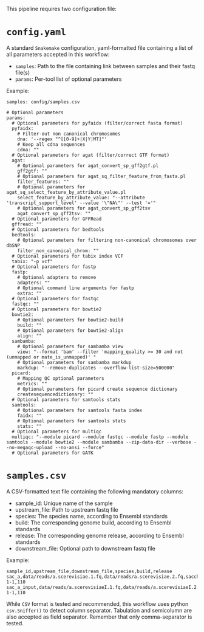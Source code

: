 This pipeline requires two configuration file:

# `config.yaml`

A standard `Snakemake` configuration, yaml-formatted file containing a list of
all parameters accepted in this workflow:

* `samples`: Path to the file containing link between samples and their fastq file(s)
* `params`: Per-tool list of optional parameters

Example:

```
samples: config/samples.csv

# Optional parameters
params:
  # Optional parameters for pyfaidx (filter/correct fasta format)
  pyfaidx:
    # Filter-out non canonical chromosomes
    dna: '--regex "^[[0-9]+|X|Y|MT]"'
    # Keep all cdna sequences
    cdna: ""
  # Optional parameters for agat (filter/correct GTF format)
  agat:
    # Optional parameters for agat_convert_sp_gff2gtf.pl
    gff2gtf: ""
    # Optional parameters for agat_sq_filter_feature_from_fasta.pl
    filter_features: ""
    # Optional parameters for agat_sq_select_feature_by_attribute_value.pl
    select_feature_by_attribute_value: "--attribute 'transcript_support_level' --value '\"NA\"' --test '='"
    # Optional parameters for agat_convert_sp_gff2tsv
    agat_convert_sp_gff2tsv: ""
  # Optional parameters for GFFRead
  gffread: ""
  # Optional parameters for bedtools
  bedtools:
    # Optional parameters for filtering non-canonical chromosomes over dbSNP
    filter_non_canonical_chrom: ""
  # Optional parameters for tabix index VCF
  tabix: "-p vcf"
  # Optional parameters for fastp
  fastp:
    # Optional adapters to remove
    adapters: ""
    # Optional command line arguments for fastp
    extra: ""
  # Optional parameters for fastqc
  fastqc: ""
  # Optional parameters for bowtie2
  bowtie2:
    # Optional parameters for bowtie2-build
    build: ""
    # Optional parameters for bowtie2-align
    align: ""
  sambamba:
    # Optional parameters for sambamba view
    view: "--format 'bam' --filter 'mapping_quality >= 30 and not (unmapped or mate_is_unmapped)' "
    # Optional parameters for sambamba markdup
    markdup: "--remove-duplicates --overflow-list-size=500000"
  picard:
    # Mapping QC optional parameters
    metrics: ""
    # Optional parameters for picard create sequence dictionary
    createsequencedictionary: ""
  # Optional parameters for samtools stats
  samtools:
    # Optional parameters for samtools fasta index
    faidx: ""
    # Optional parameters for samtools stats
    stats: ""
  # Optional parameters for multiqc
  multiqc: "--module picard --module fastqc --module fastp --module samtools --module bowtie2 --module sambamba --zip-data-dir --verbose --no-megaqc-upload --no-ansi --force"
  # Optional parameters for GATK
```

# `samples.csv`

A CSV-formatted text file containing the following mandatory columns:

* sample_id: Unique name of the sample
* upstream_file: Path to upstream fastq file
* species: The species name, according to Ensembl standards
* build: The corresponding genome build, according to Ensembl standards
* release: The corresponding genome release, according to Ensembl standards
* downstream_file: Optional path to downstream fastq file

Example:

```
sample_id,upstream_file,downstream_file,species,build,release
sac_a,data/reads/a.scerevisiae.1.fq,data/reads/a.scerevisiae.2.fq,saccharomyces_cerevisiae,R64-1-1,110
sac_a_input,data/reads/a.scerevisiaeI.1.fq,data/reads/a.scerevisiaeI.2.fq,saccharomyces_cerevisiae,R64-1-1,110
```

While `CSV` format is tested and recommended, this workflow uses python
`csv.Sniffer()` to detect column separator. Tabulation and semicolumn are
also accepted as field separator. Remember that only comma-separator is
tested.